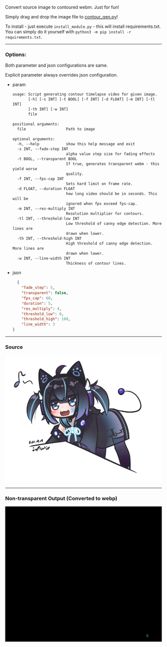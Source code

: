 Convert source image to contoured webm. Just for fun!

Simply drag and drop the image file to [contour_gen.py](contour_gen.py)!


To install - just execute `install_module.py` - this will install requirements.txt.
You can simply do it yourself with `python3 -m pip install -r requirements.txt`.

---

### Options:

Both parameter and json configurations are same.

Explicit parameter always overrides json configuration.

- param

    ```commandline
    usage: Script generating contour timelapse video for given image.
           [-h] [-s INT] [-t BOOL] [-f INT] [-d FLOAT] [-m INT] [-tl INT]
           [-th INT] [-w INT]
           file
    
    positional arguments:
      file                  Path to image
    
    optional arguments:
      -h, --help            show this help message and exit
      -s INT, --fade-step INT
                            alpha value step size for fading effects
      -t BOOL, --transparent BOOL
                            If true, generates transparent webm - this yield worse
                            quality.
      -f INT, --fps-cap INT
                            Sets hard limit on frame rate.
      -d FLOAT, --duration FLOAT
                            how long video should be in seconds. This will be
                            ignored when fps exceed fps-cap.
      -m INT, --res-multiply INT
                            Resolution multiplier for contours.
      -tl INT, --threshold-low INT
                            Low threshold of canny edge detection. More lines are
                            drawn when lower.
      -th INT, --threshold-high INT
                            High threshold of canny edge detection. More lines are
                            drawn when lower.
      -w INT, --line-width INT
                            Thickness of contour lines.
    ```

- json

    ```json
      {
        "fade_step": 5,
        "transparent": false,
        "fps_cap": 60,
        "duration": 5,
        "res_multiply": 4,
        "threshold_low": 0,
        "threshold_high": 100,
        "line_width": 3
    }
    ```

---

### Source

![](cyan_quick_3_MAD.png)

---

### Non-transparent Output (Converted to webp)

![](Demo/ReadmePreview.webp)
